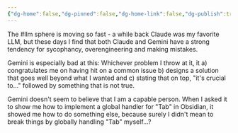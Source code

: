 ```yaml
---
{"dg-home":false,"dg-pinned":false,"dg-home-link":false,"dg-publish":true,"tags":["dgblip"],"dg-permalink":"blips/20250613222203","created-date":"2025-06-13T22:22:07","updated-date":"2025-06-13T22:26:22","disabled rules":["yaml-title","yaml-title-alias","file-name-heading"],"title":"philipp @ Friday, June 13th 2025","dg-path":"blips/20250613222203.md","permalink":"/blips/20250613222203/","dgPassFrontmatter":true}
---
```


The #llm sphere is moving so fast - a while back Claude was my favorite LLM, but these days I find that both Claude and Gemini have a strong tendency for sycophancy, overengineering and making mistakes.

Gemini is especially bad at this: Whichever problem I throw at it, it
a) congratulates me on having hit on a common issue
b) designs a solution that goes well beyond what I wanted and
c) stating that on top, "it's crucial to..." followed by something that is not true.

Gemini doesn't seem to believe that I am a capable person. When I asked it to show me how to implement a global handler for "Tab" in Obsidian, it showed me how to do something else, because surely I didn't mean to break things by globally handling "Tab" myself...?
